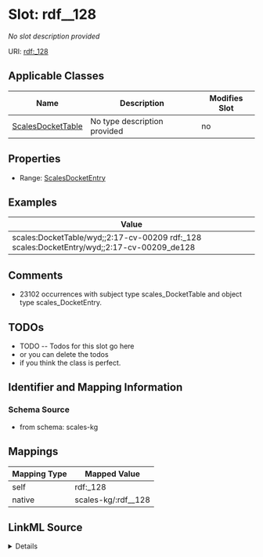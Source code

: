 

# Slot: rdf__128


_No slot description provided_





URI: [rdf:_128](http://www.w3.org/1999/02/22-rdf-syntax-ns#_128)



<!-- no inheritance hierarchy -->





## Applicable Classes

| Name | Description | Modifies Slot |
| --- | --- | --- |
| [ScalesDocketTable](../classes/ScalesDocketTable.md) | No type description provided |  no  |







## Properties

* Range: [ScalesDocketEntry](../classes/ScalesDocketEntry.md)






## Examples

| Value |
| --- |
| scales:DocketTable/wyd;;2:17-cv-00209 rdf:_128 scales:DocketEntry/wyd;;2:17-cv-00209_de128 |

## Comments

* 23102 occurrences with subject type scales_DocketTable and object type scales_DocketEntry.

## TODOs

* TODO -- Todos for this slot go here
* or you can delete the todos
* if you think the class is perfect.

## Identifier and Mapping Information







### Schema Source


* from schema: scales-kg




## Mappings

| Mapping Type | Mapped Value |
| ---  | ---  |
| self | rdf:_128 |
| native | scales-kg/:rdf__128 |




## LinkML Source

<details>
```yaml
name: rdf__128
description: No slot description provided
todos:
- TODO -- Todos for this slot go here
- or you can delete the todos
- if you think the class is perfect.
comments:
- 23102 occurrences with subject type scales_DocketTable and object type scales_DocketEntry.
examples:
- value: scales:DocketTable/wyd;;2:17-cv-00209 rdf:_128 scales:DocketEntry/wyd;;2:17-cv-00209_de128
from_schema: scales-kg
rank: 1000
slot_uri: rdf:_128
alias: rdf__128
domain_of:
- scales_DocketTable
range: scales_DocketEntry

```
</details>